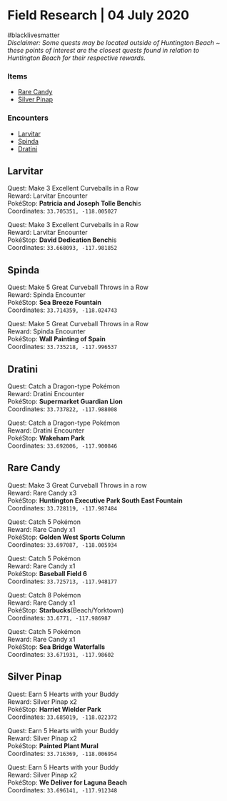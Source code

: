 ﻿# Field Research | 04 July 2020
#blacklivesmatter<br/>
*Disclaimer: Some quests may be located outside of Huntington Beach ~ these points of interest are the closest quests found in relation to Huntington Beach for their respective rewards.*

### Items
* [Rare Candy](https://github.com/naplesyrup/neuroticniantic/blob/master/fr040720.md#rare-candy)
* [Silver Pinap](https://github.com/naplesyrup/neuroticniantic/blob/master/fr040720.md#silver-pinap)
### Encounters
- [Larvitar](https://github.com/naplesyrup/neuroticniantic/blob/master/fr040720.md#larvitar)
- [Spinda](https://github.com/naplesyrup/neuroticniantic/blob/master/fr040720.md#spinda)
- [Dratini](https://github.com/naplesyrup/neuroticniantic/blob/master/fr040720.md#dratini)

## Larvitar

Quest: Make 3 Excellent Curveballs in a Row<br/>
Reward: Larvitar Encounter<br/>
PokéStop: **Patricia and Joseph Tolle Bench**is <br/>
Coordinates: ``33.705351, -118.005027``

Quest: Make 3 Excellent Curveballs in a Row<br/>
Reward: Larvitar Encounter<br/>
PokéStop: **David Dedication Bench**is <br/>
Coordinates: ``33.668093, -117.981852``

## Spinda

Quest: Make 5 Great Curveball Throws in a Row<br/>
Reward: Spinda Encounter<br/>
PokéStop: **Sea Breeze Fountain**<br/>
Coordinates: ``33.714359, -118.024743``

Quest: Make 5 Great Curveball Throws in a Row<br/>
Reward: Spinda Encounter<br/>
PokéStop: **Wall Painting of Spain**<br/>
Coordinates: ``33.735218, -117.996537``


## Dratini

Quest: Catch a Dragon-type Pokémon<br/>
Reward: Dratini Encounter<br/>
PokéStop: **Supermarket Guardian Lion**<br/>
Coordinates: ``33.737822, -117.988008``


Quest: Catch a Dragon-type Pokémon<br/>
Reward: Dratini Encounter<br/>
PokéStop: **Wakeham Park**<br/>
Coordinates: ``33.692006, -117.900846``

## Rare Candy

Quest: Make 3 Great Curveball Throws in a row<br/>
Reward: Rare Candy x3<br/>
PokéStop: **Huntington Executive Park South East Fountain**<br/>
Coordinates: ``33.728119, -117.987484``


Quest: Catch 5 Pokémon<br/>
Reward: Rare Candy x1<br/>
PokéStop: **Golden West Sports Column**<br/>
Coordinates: ``33.697087, -118.005934``


Quest: Catch 5 Pokémon<br/>
Reward: Rare Candy x1<br/>
PokéStop: **Baseball Field 6**<br/>
Coordinates: ``33.725713, -117.948177``

Quest: Catch 8 Pokémon<br/>
Reward: Rare Candy x1<br/>
PokéStop: **Starbucks**(Beach/Yorktown)<br/>
Coordinates: ``33.6771, -117.986987``

Quest: Catch 5 Pokémon<br/>
Reward: Rare Candy x1<br/>
PokéStop: **Sea Bridge Waterfalls**<br/>
Coordinates: ``33.671931, -117.98602``



## Silver Pinap

Quest: Earn 5 Hearts with your Buddy<br/>
Reward: Silver Pinap x2<br/>
PokéStop: **Harriet Wielder Park**<br/>
Coordinates:  ``33.685019, -118.022372``


Quest: Earn 5 Hearts with your Buddy<br/>
Reward: Silver Pinap x2<br/>
PokéStop: **Painted Plant Mural**<br/>
Coordinates:  ``33.716369, -118.006954``



Quest: Earn 5 Hearts with your Buddy<br/>
Reward: Silver Pinap x2<br/>
PokéStop: **We Deliver for Laguna Beach**<br/>
Coordinates:  ``33.696141, -117.912348``

